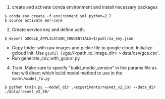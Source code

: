 

1. create and activate conda environment and install necessary packages

```
$ conda env create -f environment.yml python=2.7
$ source activate amr-core
```


2. Create service key and define path.
```
$ export GOOGLE_APPLICATION_CREDENTIALS=$(pwd)/sa_key.json
```


- Copy folder with raw images and pickle file to google cloud. Initialize gcloud init. Use `gsutil ls`gs://<path_to_image_dir> > data/csv/gcs.csv`.
- Run generate_csv_with_gcsurl.py

4. Train. Make sure to specify "build_model_version" in the params file as that will direct which build model method to use in the `model/model_fn.py`
```
$ python train.py --model_dir ./experiments/resnet_v2_50/ --data_dir ./data/resnet_v2_50/
```
